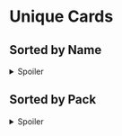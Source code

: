 # Unique Cards
## Sorted by Name
<details>
<summary>Spoiler</summary>

- [Across the Spider-Verse](https://marvelcdb.com/card/27018) x1 (Sinister Motives)
- [Adam Warlock](https://marvelcdb.com/card/17011) x1 (Star-Lord)
- [Adrenaline Rush](https://marvelcdb.com/card/14022) x3 (Quicksilver)
- [Advanced Suit](https://marvelcdb.com/card/45014) x3 (Age of Apocalypse)
- [Aerial Intervention](https://marvelcdb.com/card/42014) x3 (Angel)
- [Agents of S.H.I.E.L.D.](https://marvelcdb.com/card/50015) x3 (Agents of S.H.I.E.L.D.)
- [Agile Flight](https://marvelcdb.com/card/17029) x3 (Star-Lord)
- [Air Supremacy](https://marvelcdb.com/card/17014) x3 (Star-Lord)
- [All for One](https://marvelcdb.com/card/13032) x3 (Wasp)
- [Ambush](https://marvelcdb.com/card/44051) x3 (Deadpool)
- [Angel](https://marvelcdb.com/card/33019) x1 (Cyclops)
- [Angel's Aerie](https://marvelcdb.com/card/42018) x1 (Angel)
- [Anole](https://marvelcdb.com/card/49034) x1 (Magneto)
- [Ant-Man](https://marvelcdb.com/card/12011) x1 (Ant-Man)
- [Anticipated Attack](https://marvelcdb.com/card/43040) x3 (X-23)
- [Anticipation](https://marvelcdb.com/card/25035) x3 (Valkyrie)
- [Armor](https://marvelcdb.com/card/38012) x1 (Rogue)
- [As One!](https://marvelcdb.com/card/23032) x3 (War Machine)
- [Assault Training](https://marvelcdb.com/card/26033) x2 (Vision)
- [Assess the Situation](https://marvelcdb.com/card/12033) x3 (Ant-Man)
- [Astonishing X-Men](https://marvelcdb.com/card/48020) x1 (Nightcrawler)
- [Atlas Bear](https://marvelcdb.com/card/40056) x1 (NeXt Evolution)
- [Attack Training](https://marvelcdb.com/card/32043) x3 (Mutant Genesis)
- [Avengers Assemble!](https://marvelcdb.com/card/03015) x3 (Captain America)
- [Band Together](https://marvelcdb.com/card/21018) x3 (The Mad Titan's Shadow)
- [Banshee](https://marvelcdb.com/card/34014) x1 (Phoenix)
- [Barely a Scratch](https://marvelcdb.com/card/44017) x3 (Deadpool)
- [Basic Spell](https://marvelcdb.com/card/45051) x3 (Age of Apocalypse)
- [Bazooka](https://marvelcdb.com/card/44052) x2 (Deadpool)
- [Beak](https://marvelcdb.com/card/46020) x1 (Iceman)
- [Beast](https://marvelcdb.com/card/33011) x1 (Cyclops)
- [Beat 'Em Up](https://marvelcdb.com/card/14032) x3 (Quicksilver)
- [Beat Cop](https://marvelcdb.com/card/10029) x3 (Hulk)
- [Befuddle](https://marvelcdb.com/card/33033) x3 (Cyclops)
- [Beta Ray Bill](https://marvelcdb.com/card/17012) x1 (Star-Lord)
- [Bishop](https://marvelcdb.com/card/37011) x1 (Gambit)
- [Black Knight](https://marvelcdb.com/card/04012) x1 (The Rise of Red Skull)
- [Black Panther](https://marvelcdb.com/card/23012) x1 (War Machine)
- [Black Widow](https://marvelcdb.com/card/01075) x1 (Core Set)
- [Blackout](https://marvelcdb.com/card/44053) x1 (Deadpool)
- [Blade](https://marvelcdb.com/card/21019) x1 (The Mad Titan's Shadow)
- [Blaze of Glory](https://marvelcdb.com/card/17015) x3 (Star-Lord)
- [Blindfold](https://marvelcdb.com/card/33014) x1 (Cyclops)
- [Bling!](https://marvelcdb.com/card/49035) x1 (Magneto)
- [Blood Rage](https://marvelcdb.com/card/45043) x3 (Age of Apocalypse)
- [Bloodgem](https://marvelcdb.com/card/45050) x1 (Age of Apocalypse)
- [Bob, Agent of Hydra](https://marvelcdb.com/card/44043) x1 (Deadpool)
- [Bombs Away](https://marvelcdb.com/card/42029) x3 (Angel)
- [Bombshell](https://marvelcdb.com/card/29033) x1 (Ironheart)
- [Boom Boom](https://marvelcdb.com/card/43013) x1 (X-23)
- [Booster Boots](https://marvelcdb.com/card/16052) x3 (Galaxy's Most Wanted)
- [Boot Camp](https://marvelcdb.com/card/13016) x3 (Wasp)
- [Brains Over Brawn](https://marvelcdb.com/card/22018) x3 (Nebula)
- [Brawn](https://marvelcdb.com/card/10011) x1 (Hulk)
- [Break Time](https://marvelcdb.com/card/44046) x1 (Deadpool)
- [Breaking and Entering](https://marvelcdb.com/card/37015) x3 (Gambit)
- ["Bring It!"](https://marvelcdb.com/card/19030) x3 (Drax)
- [Brother Voodoo](https://marvelcdb.com/card/09012) x1 (Doctor Strange)
- [Browbeat](https://marvelcdb.com/card/15028) x3 (Scarlet Witch)
- [Brute Force](https://marvelcdb.com/card/14029) x3 (Quicksilver)
- [Bug](https://marvelcdb.com/card/16040) x1 (Galaxy's Most Wanted)
- [Build Support](https://marvelcdb.com/card/40027) x1 (NeXt Evolution)
- [C.I.T.T.](https://marvelcdb.com/card/17021) x1 (Star-Lord)
- [Cable](https://marvelcdb.com/card/45011) x1 (Age of Apocalypse)
- [Caliban](https://marvelcdb.com/card/40014) x1 (NeXt Evolution)
- [Call for Aid](https://marvelcdb.com/card/12015) x3 (Ant-Man)
- [Call for Backup](https://marvelcdb.com/card/40018) x1 (NeXt Evolution)
- [Cannonball](https://marvelcdb.com/card/42020) x1 (Angel)
- [Captain America](https://marvelcdb.com/card/21011) x1 (The Mad Titan's Shadow)
- [Captain Britain](https://marvelcdb.com/card/41012) x1 (Psylocke)
- [Captain Marvel](https://marvelcdb.com/card/23013) x1 (War Machine)
- [Cell Phone](https://marvelcdb.com/card/47019) x3 (Jubilee)
- [Cerebro](https://marvelcdb.com/card/34022) x1 (Phoenix)
- [Chamber](https://marvelcdb.com/card/47011) x1 (Jubilee)
- [Champions Mobile Bunker](https://marvelcdb.com/card/28020) x1 (Nova)
- [Chance Encounter](https://marvelcdb.com/card/26034) x3 (Vision)
- [Change of Fortune](https://marvelcdb.com/card/48014) x3 (Nightcrawler)
- [Charlie-27](https://marvelcdb.com/card/21059) x1 (The Mad Titan's Shadow)
- [Children of the Atom](https://marvelcdb.com/card/49037) x3 (Magneto)
- [Civic Duty](https://marvelcdb.com/card/14023) x3 (Quicksilver)
- [Clarity of Purpose](https://marvelcdb.com/card/31029) x3 (SP//dr)
- [Clea](https://marvelcdb.com/card/09013) x1 (Doctor Strange)
- [Clear the Area](https://marvelcdb.com/card/04049) x3 (The Rise of Red Skull)
- [Cloud 9](https://marvelcdb.com/card/29014) x1 (Ironheart)
- [Combat Specialist](https://marvelcdb.com/card/43034) x1 (X-23)
- [Combine Forces](https://marvelcdb.com/card/48031) x3 (Nightcrawler)
- ["Come Get Me, Bub!"](https://marvelcdb.com/card/48016) x3 (Nightcrawler)
- [Command Center](https://marvelcdb.com/card/35032) x3 (Wolverine)
- [Comms Implant](https://marvelcdb.com/card/18030) x3 (Gamora)
- [Containment Strategy](https://marvelcdb.com/card/42019) x3 (Angel)
- [Contaminant Immunity](https://marvelcdb.com/card/04037) x2 (The Rise of Red Skull)
- [Coordinated Attack](https://marvelcdb.com/card/33016) x3 (Cyclops)
- [Cosmic Alliance](https://marvelcdb.com/card/25036) x3 (Valkyrie)
- [Counterattack](https://marvelcdb.com/card/08030) x3 (Black Widow)
- [Counterintelligence](https://marvelcdb.com/card/08017) x3 (Black Widow)
- [Crew Quarters](https://marvelcdb.com/card/20029) x3 (Venom)
- [Crisis Averted](https://marvelcdb.com/card/15012) x3 (Scarlet Witch)
- [Critical Hit](https://marvelcdb.com/card/43016) x3 (X-23)
- [Cutupper](https://marvelcdb.com/card/44018) x1 (Deadpool)
- [Cyclops](https://marvelcdb.com/card/49015) x1 (Magneto)
- [Cypher](https://marvelcdb.com/card/41013) x1 (Psylocke)
- [Da Bomb](https://marvelcdb.com/card/44019) x1 (Deadpool)
- [Danger Room](https://marvelcdb.com/card/33021) x1 (Cyclops)
- [Danger Room Training](https://marvelcdb.com/card/33015) x3 (Cyclops)
- [Daredevil](https://marvelcdb.com/card/01058) x1 (Core Set)
- [Daredevil](https://marvelcdb.com/card/31014) x1 (SP//dr)
- [Daughters of Thanos](https://marvelcdb.com/card/22022) x2 (Nebula)
- [Dauntless](https://marvelcdb.com/card/16016) x3 (Galaxy's Most Wanted)
- [Dazzler](https://marvelcdb.com/card/37012) x1 (Gambit)
- [Deadpool](https://marvelcdb.com/card/40024) x1 (NeXt Evolution)
- [Deadpool Corps Ship](https://marvelcdb.com/card/44049) x1 (Deadpool)
- [Deathlok](https://marvelcdb.com/card/40025) x1 (NeXt Evolution)
- [Defense Specialist](https://marvelcdb.com/card/43035) x1 (X-23)
- [Defensive Stance](https://marvelcdb.com/card/08032) x3 (Black Widow)
- [Defensive Training](https://marvelcdb.com/card/22034) x2 (Nebula)
- [Defiance](https://marvelcdb.com/card/26018) x3 (Vision)
- [Deflection](https://marvelcdb.com/card/19015) x3 (Drax)
- [Digging Deep](https://marvelcdb.com/card/40060) x3 (NeXt Evolution)
- [Directed Force](https://marvelcdb.com/card/41019) x3 (Psylocke)
- [Disguise](https://marvelcdb.com/card/47013) x3 (Jubilee)
- [Distraction](https://marvelcdb.com/card/44054) x3 (Deadpool)
- [Dive Bomb](https://marvelcdb.com/card/17028) x3 (Star-Lord)
- [Dogpool](https://marvelcdb.com/card/44013) x1 (Deadpool)
- [Domino](https://marvelcdb.com/card/41031) x1 (Psylocke)
- [Drax](https://marvelcdb.com/card/18019) x1 (Gamora)
- [Drop Kick](https://marvelcdb.com/card/10014) x3 (Hulk)
- [Dust](https://marvelcdb.com/card/33012) x1 (Cyclops)
- [E.V.A.](https://marvelcdb.com/card/40021) x1 (NeXt Evolution)
- [Earth's Mightiest Heroes](https://marvelcdb.com/card/04022) x3 (The Rise of Red Skull)
- [Electrostatic Armor](https://marvelcdb.com/card/10031) x3 (Hulk)
- [Elixir](https://marvelcdb.com/card/42011) x1 (Angel)
- [Emergency](https://marvelcdb.com/card/01085) x3 (Core Set)
- [Energy Spear](https://marvelcdb.com/card/22032) x3 (Nebula)
- [Enraged](https://marvelcdb.com/card/03031) x3 (Captain America)
- [Eros](https://marvelcdb.com/card/22011) x1 (Nebula)
- [Espionage](https://marvelcdb.com/card/08033) x3 (Black Widow)
- [Establish Perimeter](https://marvelcdb.com/card/40020) x1 (NeXt Evolution)
- [Eternity](https://marvelcdb.com/card/21054) x1 (The Mad Titan's Shadow)
- [Everyday Hero](https://marvelcdb.com/card/28019) x3 (Nova)
- [Expert Defense](https://marvelcdb.com/card/03033) x3 (Captain America)
- [Eyes in the Sky](https://marvelcdb.com/card/42030) x3 (Angel)
- [Face the Past](https://marvelcdb.com/card/49022) x1 (Magneto)
- [Falcon](https://marvelcdb.com/card/29015) x1 (Ironheart)
- [Fantomex](https://marvelcdb.com/card/40015) x1 (NeXt Evolution)
- [Fastball Special](https://marvelcdb.com/card/35023) x1 (Wolverine)
- [Feral](https://marvelcdb.com/card/40050) x1 (NeXt Evolution)
- [Field Agent](https://marvelcdb.com/card/27044) x3 (Sinister Motives)
- [Fighting Fit](https://marvelcdb.com/card/16014) x3 (Galaxy's Most Wanted)
- [First Hit](https://marvelcdb.com/card/18015) x3 (Gamora)
- [Float Like a Butterfly](https://marvelcdb.com/card/41017) x3 (Psylocke)
- [Flow Like Water](https://marvelcdb.com/card/26016) x3 (Vision)
- [Fluid Motion](https://marvelcdb.com/card/28016) x3 (Nova)
- [Flying Formation](https://marvelcdb.com/card/42031) x3 (Angel)
- [Foiled!](https://marvelcdb.com/card/09038) x3 (Doctor Strange)
- [Follow Through](https://marvelcdb.com/card/16045) x3 (Galaxy's Most Wanted)
- [Forcefield Generator](https://marvelcdb.com/card/31019) x3 (SP//dr)
- [Forge](https://marvelcdb.com/card/36022) x1 (Storm)
- [Front Line Specialist](https://marvelcdb.com/card/43036) x1 (X-23)
- [Front Organization](https://marvelcdb.com/card/50028) x3 (Agents of S.H.I.E.L.D.)
- [Full-Body Charge](https://marvelcdb.com/card/45045) x3 (Age of Apocalypse)
- [Fusillade](https://marvelcdb.com/card/20026) x3 (Venom)
- [Gambit](https://marvelcdb.com/card/48021) x1 (Nightcrawler)
- [Game Time](https://marvelcdb.com/card/33022) x3 (Cyclops)
- [Gamora](https://marvelcdb.com/card/19020) x1 (Drax)
- [Gatekeeper](https://marvelcdb.com/card/32044) x3 (Mutant Genesis)
- [Generation X](https://marvelcdb.com/card/47016) x1 (Jubilee)
- [Gentle](https://marvelcdb.com/card/36016) x1 (Storm)
- [Get Over Here!](https://marvelcdb.com/card/06014) x3 (Thor)
- [Get Rage-y](https://marvelcdb.com/card/44020) x1 (Deadpool)
- [Get in Front of Me!](https://marvelcdb.com/card/44047) x1 (Deadpool)
- [Ghost-Spider](https://marvelcdb.com/card/27048) x1 (Sinister Motives)
- [Giant-Man](https://marvelcdb.com/card/12012) x1 (Ant-Man)
- [Git Gud](https://marvelcdb.com/card/44028) x1 (Deadpool)
- [Glob](https://marvelcdb.com/card/46013) x1 (Iceman)
- [Go All Out](https://marvelcdb.com/card/29017) x3 (Ironheart)
- [Go Down Swinging](https://marvelcdb.com/card/23019) x3 (War Machine)
- ["Go for Champions!"](https://marvelcdb.com/card/29025) x1 (Ironheart)
- [Godlike Stamina](https://marvelcdb.com/card/25024) x3 (Valkyrie)
- [Godslayer](https://marvelcdb.com/card/18018) x1 (Gamora)
- [Goldballs](https://marvelcdb.com/card/45041) x1 (Age of Apocalypse)
- [Government Liaison](https://marvelcdb.com/card/27054) x3 (Sinister Motives)
- [Grant Ward](https://marvelcdb.com/card/50022) x1 (Agents of S.H.I.E.L.D.)
- [Groot](https://marvelcdb.com/card/16047) x1 (Galaxy's Most Wanted)
- [Guardians of the Galaxy](https://marvelcdb.com/card/22033) x3 (Nebula)
- [Gunboat Diplomacy](https://marvelcdb.com/card/48032) x3 (Nightcrawler)
- [Hand Cannon](https://marvelcdb.com/card/16046) x3 (Galaxy's Most Wanted)
- [Hangar Bay](https://marvelcdb.com/card/36035) x3 (Storm)
- [Hard Knocks](https://marvelcdb.com/card/19016) x3 (Drax)
- [Hard to Ignore](https://marvelcdb.com/card/16017) x3 (Galaxy's Most Wanted)
- [Havok](https://marvelcdb.com/card/36014) x1 (Storm)
- [Hawkeye](https://marvelcdb.com/card/04011) x1 (The Rise of Red Skull)
- [Haymaker](https://marvelcdb.com/card/01087) x3 (Core Set)
- [Headpool](https://marvelcdb.com/card/44014) x1 (Deadpool)
- [Healing Factor](https://marvelcdb.com/card/44029) x3 (Deadpool)
- [Height Advantage](https://marvelcdb.com/card/28027) x3 (Nova)
- [Heimdall](https://marvelcdb.com/card/06020) x1 (Thor)
- [Hercules](https://marvelcdb.com/card/06011) x1 (Thor)
- [Homeland Intervention](https://marvelcdb.com/card/27042) x3 (Sinister Motives)
- [Honed Technique](https://marvelcdb.com/card/28017) x3 (Nova)
- [Honorary Avenger](https://marvelcdb.com/card/03025) x3 (Captain America)
- [Honorary Guardian](https://marvelcdb.com/card/22035) x3 (Nebula)
- [Honorary X-Men](https://marvelcdb.com/card/33035) x3 (Cyclops)
- [Hope Summers](https://marvelcdb.com/card/40204) x1 (NeXt Evolution)
- [Hulk](https://marvelcdb.com/card/01050) x1 (Core Set)
- [Husk](https://marvelcdb.com/card/47012) x1 (Jubilee)
- ["I Got This"](https://marvelcdb.com/card/44021) x3 (Deadpool)
- [Iceman](https://marvelcdb.com/card/38010) x1 (Rogue)
- [Impede](https://marvelcdb.com/card/18016) x3 (Gamora)
- [In-Betweener](https://marvelcdb.com/card/21042) x1 (The Mad Titan's Shadow)
- [Inconspicuous](https://marvelcdb.com/card/04038) x2 (The Rise of Red Skull)
- [Indra](https://marvelcdb.com/card/49036) x1 (Magneto)
- [Informant](https://marvelcdb.com/card/50050) x3 (Agents of S.H.I.E.L.D.)
- [Ingenuity](https://marvelcdb.com/card/29027) x3 (Ironheart)
- [Inspiring Presence](https://marvelcdb.com/card/10030) x3 (Hulk)
- [Intelligence](https://marvelcdb.com/card/50051) x3 (Agents of S.H.I.E.L.D.)
- [Invulnerability](https://marvelcdb.com/card/06021) x3 (Thor)
- [Iron Fist](https://marvelcdb.com/card/09014) x1 (Doctor Strange)
- [Iron Man](https://marvelcdb.com/card/09039) x1 (Doctor Strange)
- [Ironheart](https://marvelcdb.com/card/13018) x1 (Wasp)
- [Jack Flag](https://marvelcdb.com/card/20011) x1 (Venom)
- [Jarnbjorn](https://marvelcdb.com/card/06019) x1 (Thor)
- [Jemma Simmons](https://marvelcdb.com/card/50055) x1 (Agents of S.H.I.E.L.D.)
- [Jessica Jones](https://marvelcdb.com/card/01059) x1 (Core Set)
- [Jocasta](https://marvelcdb.com/card/26013) x1 (Vision)
- [Joining Forces](https://marvelcdb.com/card/26035) x3 (Vision)
- [Judoka Skill](https://marvelcdb.com/card/38014) x3 (Rogue)
- [Jump Flip](https://marvelcdb.com/card/27014) x3 (Sinister Motives)
- [Justice Served](https://marvelcdb.com/card/22014) x3 (Nebula)
- [Kaluu](https://marvelcdb.com/card/21014) x1 (The Mad Titan's Shadow)
- [Karma](https://marvelcdb.com/card/38011) x1 (Rogue)
- [Keep Them Busy](https://marvelcdb.com/card/43018) x1 (X-23)
- [Keep Up the Pressure](https://marvelcdb.com/card/46018) x1 (Iceman)
- [Kid Omega](https://marvelcdb.com/card/49013) x1 (Magneto)
- [Kidpool](https://marvelcdb.com/card/44015) x1 (Deadpool)
- [Lady Deadpool](https://marvelcdb.com/card/44016) x1 (Deadpool)
- [Lady Spider](https://marvelcdb.com/card/30012) x1 (Spider-Ham)
- [Laser Blaster](https://marvelcdb.com/card/17019) x3 (Star-Lord)
- [Laser Swords](https://marvelcdb.com/card/44055) x1 (Deadpool)
- [Last Stand](https://marvelcdb.com/card/15029) x3 (Scarlet Witch)
- [Lay Down the Law](https://marvelcdb.com/card/12031) x3 (Ant-Man)
- [Lay the Trap](https://marvelcdb.com/card/41016) x1 (Psylocke)
- [Leadership Skill](https://marvelcdb.com/card/36019) x3 (Storm)
- [Leadership Training](https://marvelcdb.com/card/25034) x2 (Valkyrie)
- [Leading Blow](https://marvelcdb.com/card/19017) x3 (Drax)
- [Legion](https://marvelcdb.com/card/45020) x1 (Age of Apocalypse)
- [Leo Fitz](https://marvelcdb.com/card/50056) x1 (Agents of S.H.I.E.L.D.)
- [Lie in Wait](https://marvelcdb.com/card/13017) x3 (Wasp)
- [Limitless Stamina](https://marvelcdb.com/card/31023) x3 (SP//dr)
- [Live Dangerously](https://marvelcdb.com/card/44024) x1 (Deadpool)
- [Living Tribunal](https://marvelcdb.com/card/21048) x1 (The Mad Titan's Shadow)
- [Lock and Load](https://marvelcdb.com/card/40019) x1 (NeXt Evolution)
- [Lockjaw](https://marvelcdb.com/card/05018) x1 (Ms. Marvel)
- [Longshot](https://marvelcdb.com/card/35033) x1 (Wolverine)
- [Luke Cage](https://marvelcdb.com/card/01076) x1 (Core Set)
- [M](https://marvelcdb.com/card/49012) x1 (Magneto)
- [Machine Man](https://marvelcdb.com/card/26022) x1 (Vision)
- [Magic Attack](https://marvelcdb.com/card/21043) x1 (The Mad Titan's Shadow)
- [Magik](https://marvelcdb.com/card/32042) x1 (Mutant Genesis)
- [Major Victory](https://marvelcdb.com/card/21053) x1 (The Mad Titan's Shadow)
- [Maria Hill](https://marvelcdb.com/card/01067) x1 (Core Set)
- [Marked](https://marvelcdb.com/card/33032) x3 (Cyclops)
- [Marrow](https://marvelcdb.com/card/45021) x1 (Age of Apocalypse)
- [Martial Prowess](https://marvelcdb.com/card/10018) x3 (Hulk)
- [Martinex](https://marvelcdb.com/card/21065) x1 (The Mad Titan's Shadow)
- [Martyr](https://marvelcdb.com/card/19012) x1 (Drax)
- [Marvel Boy](https://marvelcdb.com/card/21041) x1 (The Mad Titan's Shadow)
- [Marvel Girl](https://marvelcdb.com/card/34015) x1 (Phoenix)
- [Mass Attack](https://marvelcdb.com/card/21016) x3 (The Mad Titan's Shadow)
- [Med Lab](https://marvelcdb.com/card/38028) x3 (Rogue)
- [Meditation](https://marvelcdb.com/card/26036) x3 (Vision)
- [Melee](https://marvelcdb.com/card/05030) x3 (Ms. Marvel)
- [Melinda May](https://marvelcdb.com/card/50023) x1 (Agents of S.H.I.E.L.D.)
- [Mighty Avengers](https://marvelcdb.com/card/21015) x3 (The Mad Titan's Shadow)
- [Mirage](https://marvelcdb.com/card/36015) x1 (Storm)
- [Mission Leader](https://marvelcdb.com/card/40023) x1 (NeXt Evolution)
- [Mission Planning](https://marvelcdb.com/card/40017) x3 (NeXt Evolution)
- [Mission Training](https://marvelcdb.com/card/34016) x3 (Phoenix)
- [Momentum Shift](https://marvelcdb.com/card/09016) x3 (Doctor Strange)
- [Monica Chang](https://marvelcdb.com/card/27040) x1 (Sinister Motives)
- [Moon Girl](https://marvelcdb.com/card/28018) x1 (Nova)
- [Moondragon](https://marvelcdb.com/card/19013) x1 (Drax)
- [Mulligan](https://marvelcdb.com/card/44048) x3 (Deadpool)
- [Multiple Man](https://marvelcdb.com/card/14012) x3 (Quicksilver)
- [Multitalented](https://marvelcdb.com/card/47021) x3 (Jubilee)
- [Multitasking](https://marvelcdb.com/card/15013) x3 (Scarlet Witch)
- [Muster Courage](https://marvelcdb.com/card/12032) x3 (Ant-Man)
- [Mutant Education](https://marvelcdb.com/card/37021) x3 (Gambit)
- [Mutant Mayhem](https://marvelcdb.com/card/47028) x3 (Jubilee)
- [Mutant Peacekeepers](https://marvelcdb.com/card/34018) x3 (Phoenix)
- [Mutant Protectors](https://marvelcdb.com/card/32017) x3 (Mutant Genesis)
- [Negasonic Teenage Warhead](https://marvelcdb.com/card/44044) x1 (Deadpool)
- [Nerves of Steel](https://marvelcdb.com/card/14017) x3 (Quicksilver)
- [Never Back Down](https://marvelcdb.com/card/14014) x3 (Quicksilver)
- [New Recruits](https://marvelcdb.com/card/49020) x1 (Magneto)
- [Nick Fury, Sr.](https://marvelcdb.com/card/50054) x1 (Agents of S.H.I.E.L.D.)
- [Nightcrawler](https://marvelcdb.com/card/32011) x1 (Mutant Genesis)
- [No Quarter](https://marvelcdb.com/card/28013) x3 (Nova)
- [Noble Sacrifice](https://marvelcdb.com/card/49018) x3 (Magneto)
- [Northstar](https://marvelcdb.com/card/48013) x1 (Nightcrawler)
- [Not Today!](https://marvelcdb.com/card/38016) x3 (Rogue)
- [Not my Responsibility](https://marvelcdb.com/card/44022) x1 (Deadpool)
- [Nova](https://marvelcdb.com/card/05012) x1 (Ms. Marvel)
- ["Now I'm Mad"](https://marvelcdb.com/card/43019) x3 (X-23)
- [One by One](https://marvelcdb.com/card/28014) x3 (Nova)
- [Operative Skill](https://marvelcdb.com/card/37013) x3 (Gambit)
- [Organizational Support](https://marvelcdb.com/card/50014) x3 (Agents of S.H.I.E.L.D.)
- [Outta My Way!](https://marvelcdb.com/card/35017) x3 (Wolverine)
- [Pandapool](https://marvelcdb.com/card/44045) x1 (Deadpool)
- [Patriot](https://marvelcdb.com/card/29016) x1 (Ironheart)
- [Pete Wisdom](https://marvelcdb.com/card/41018) x1 (Psylocke)
- [Pheromones](https://marvelcdb.com/card/04036) x2 (The Rise of Red Skull)
- [Phoenix](https://marvelcdb.com/card/49014) x1 (Magneto)
- [Piercing Strike](https://marvelcdb.com/card/04044) x3 (The Rise of Red Skull)
- [Pinned Down](https://marvelcdb.com/card/33034) x3 (Cyclops)
- [Pinpoint](https://marvelcdb.com/card/29035) x1 (Ironheart)
- [Pitchback](https://marvelcdb.com/card/28012) x3 (Nova)
- [Pivotal Moment](https://marvelcdb.com/card/18029) x3 (Gamora)
- [Pixie](https://marvelcdb.com/card/36017) x1 (Storm)
- [Plan B](https://marvelcdb.com/card/27024) x3 (Sinister Motives)
- [Plan of Attack](https://marvelcdb.com/card/18013) x3 (Gamora)
- [Plasma Pistol](https://marvelcdb.com/card/20022) x3 (Venom)
- [Plot Convenience](https://marvelcdb.com/card/44050) x1 (Deadpool)
- [Polaris](https://marvelcdb.com/card/32012) x1 (Mutant Genesis)
- ['Pool Inspection](https://marvelcdb.com/card/44023) x1 (Deadpool)
- [Power Gloves](https://marvelcdb.com/card/12017) x3 (Ant-Man)
- [Power Man](https://marvelcdb.com/card/21012) x1 (The Mad Titan's Shadow)
- [Practiced Plan](https://marvelcdb.com/card/50058) x3 (Agents of S.H.I.E.L.D.)
- [Precision Strike](https://marvelcdb.com/card/35018) x3 (Wolverine)
- [Predictable Ploy](https://marvelcdb.com/card/43038) x3 (X-23)
- [Press the Advantage](https://marvelcdb.com/card/04043) x3 (The Rise of Red Skull)
- [Prism Dust](https://marvelcdb.com/card/50052) x3 (Agents of S.H.I.E.L.D.)
- [Problem Solvers](https://marvelcdb.com/card/25033) x3 (Valkyrie)
- [Protective Training](https://marvelcdb.com/card/32013) x3 (Mutant Genesis)
- [Protector](https://marvelcdb.com/card/26014) x1 (Vision)
- [Psi-Bow Attack](https://marvelcdb.com/card/41030) x3 (Psylocke)
- [Psi-Flail Strike](https://marvelcdb.com/card/41032) x3 (Psylocke)
- [Psimitar](https://marvelcdb.com/card/40029) x1 (NeXt Evolution)
- [Psychic Assault](https://marvelcdb.com/card/34032) x3 (Phoenix)
- [Psychic Kicker](https://marvelcdb.com/card/34034) x3 (Phoenix)
- [Psychic Manipulation](https://marvelcdb.com/card/34017) x3 (Phoenix)
- [Psychic Misdirection](https://marvelcdb.com/card/34033) x3 (Phoenix)
- [Psylocke](https://marvelcdb.com/card/35013) x1 (Wolverine)
- [Pulse Grenade](https://marvelcdb.com/card/17023) x3 (Star-Lord)
- [Push Ahead](https://marvelcdb.com/card/29018) x3 (Ironheart)
- [Quasar](https://marvelcdb.com/card/21047) x1 (The Mad Titan's Shadow)
- [Quick Strike](https://marvelcdb.com/card/25018) x3 (Valkyrie)
- [Quinjet](https://marvelcdb.com/card/03019) x3 (Captain America)
- [R&D Facility](https://marvelcdb.com/card/29020) x3 (Ironheart)
- [Rally the Troops](https://marvelcdb.com/card/43039) x1 (X-23)
- [Rapid Response](https://marvelcdb.com/card/08031) x3 (Black Widow)
- [Ready for Action](https://marvelcdb.com/card/04017) x3 (The Rise of Red Skull)
- [Reboot](https://marvelcdb.com/card/26024) x3 (Vision)
- [Regroup](https://marvelcdb.com/card/19032) x3 (Drax)
- [Reinforced Suit](https://marvelcdb.com/card/12018) x3 (Ant-Man)
- [Render Medical Aid](https://marvelcdb.com/card/42017) x1 (Angel)
- [Repurpose](https://marvelcdb.com/card/31016) x3 (SP//dr)
- [Return the Favor](https://marvelcdb.com/card/27015) x3 (Sinister Motives)
- [Rictor](https://marvelcdb.com/card/43014) x1 (X-23)
- [Riposte](https://marvelcdb.com/card/48018) x3 (Nightcrawler)
- [Rock, Paper, Scissors](https://marvelcdb.com/card/44056) x1 (Deadpool)
- [Rocket Raccoon](https://marvelcdb.com/card/16019) x1 (Galaxy's Most Wanted)
- [Rockslide](https://marvelcdb.com/card/33013) x1 (Cyclops)
- [Rogue](https://marvelcdb.com/card/48012) x1 (Nightcrawler)
- [Ronin](https://marvelcdb.com/card/12013) x1 (Ant-Man)
- [Running Interference](https://marvelcdb.com/card/13031) x3 (Wasp)
- [SP//dr](https://marvelcdb.com/card/30021) x1 (Spider-Ham)
- [Save the Day](https://marvelcdb.com/card/23018) x3 (War Machine)
- [Scare Tactic](https://marvelcdb.com/card/20012) x3 (Venom)
- [Scarlet Spider](https://marvelcdb.com/card/30020) x1 (Spider-Ham)
- [Second Wind](https://marvelcdb.com/card/06033) x3 (Thor)
- [Self Confidence](https://marvelcdb.com/card/44025) x1 (Deadpool)
- [Self Control](https://marvelcdb.com/card/44026) x1 (Deadpool)
- [Self Preservation](https://marvelcdb.com/card/44027) x1 (Deadpool)
- [Sense of Justice](https://marvelcdb.com/card/14030) x3 (Quicksilver)
- [Sentry](https://marvelcdb.com/card/10012) x1 (Hulk)
- [Serve and Protect](https://marvelcdb.com/card/47029) x3 (Jubilee)
- [Shadowcat](https://marvelcdb.com/card/46019) x1 (Iceman)
- [Shake it Off](https://marvelcdb.com/card/20028) x3 (Venom)
- [Shark-Girl](https://marvelcdb.com/card/46012) x1 (Iceman)
- [Sharpshooter](https://marvelcdb.com/card/40064) x3 (NeXt Evolution)
- [Shatterstar](https://marvelcdb.com/card/43015) x1 (X-23)
- [She-Hulk](https://marvelcdb.com/card/10013) x1 (Hulk)
- [Shield Spell](https://marvelcdb.com/card/21061) x1 (The Mad Titan's Shadow)
- [Side Holster](https://marvelcdb.com/card/20021) x3 (Venom)
- [Side-by-Side](https://marvelcdb.com/card/45016) x3 (Age of Apocalypse)
- [Sidekick](https://marvelcdb.com/card/45015) x3 (Age of Apocalypse)
- [Silk](https://marvelcdb.com/card/27010) x1 (Sinister Motives)
- [Siryn](https://marvelcdb.com/card/42012) x1 (Angel)
- [Skilled Investigator](https://marvelcdb.com/card/04047) x3 (The Rise of Red Skull)
- [Skilled Strike](https://marvelcdb.com/card/09037) x3 (Doctor Strange)
- [Sky Cycle](https://marvelcdb.com/card/04015) x3 (The Rise of Red Skull)
- [Slingshot](https://marvelcdb.com/card/50013) x1 (Agents of S.H.I.E.L.D.)
- [Smash the Problem](https://marvelcdb.com/card/25019) x3 (Valkyrie)
- [Sneak Attack](https://marvelcdb.com/card/23017) x3 (War Machine)
- [Snowguard](https://marvelcdb.com/card/29023) x1 (Ironheart)
- [Soaring Acrobatics](https://marvelcdb.com/card/42023) x3 (Angel)
- [Sonic Rifle](https://marvelcdb.com/card/20015) x3 (Venom)
- [Soul Sisters](https://marvelcdb.com/card/34035) x1 (Phoenix)
- [Specialized Training](https://marvelcdb.com/card/43021) x1 (X-23)
- [Speed](https://marvelcdb.com/card/15010) x1 (Scarlet Witch)
- [Spider-Girl](https://marvelcdb.com/card/04040) x1 (The Rise of Red Skull)
- [Spider-Ham](https://marvelcdb.com/card/31021) x1 (SP//dr)
- [Spider-Man](https://marvelcdb.com/card/27011) x1 (Sinister Motives)
- [Spider-Man](https://marvelcdb.com/card/27017) x1 (Sinister Motives)
- [Spider-Man](https://marvelcdb.com/card/27049) x1 (Sinister Motives)
- [Spider-Man](https://marvelcdb.com/card/31022) x1 (SP//dr)
- [Spider-Man](https://marvelcdb.com/card/30013) x1 (Spider-Ham)
- [Spider-Man](https://marvelcdb.com/card/04045) x1 (The Rise of Red Skull)
- [Spider-Man](https://marvelcdb.com/card/13019) x1 (Wasp)
- [Spider-Man Noir](https://marvelcdb.com/card/31015) x1 (SP//dr)
- [Spider-Tingle](https://marvelcdb.com/card/31020) x3 (SP//dr)
- [Spider-UK](https://marvelcdb.com/card/27012) x1 (Sinister Motives)
- [Spider-Woman](https://marvelcdb.com/card/27041) x1 (Sinister Motives)
- [Spycraft](https://marvelcdb.com/card/08018) x3 (Black Widow)
- [Squared Off](https://marvelcdb.com/card/49017) x3 (Magneto)
- [Squirrel Girl](https://marvelcdb.com/card/03013) x1 (Captain America)
- [Stand Together](https://marvelcdb.com/card/23034) x3 (War Machine)
- [Star-Lord](https://marvelcdb.com/card/20016) x1 (Venom)
- [Starhawk](https://marvelcdb.com/card/16012) x1 (Galaxy's Most Wanted)
- [Stepford Cuckoos](https://marvelcdb.com/card/45049) x1 (Age of Apocalypse)
- [Stick-To-Itiveness](https://marvelcdb.com/card/44030) x1 (Deadpool)
- [Stinger](https://marvelcdb.com/card/12014) x1 (Ant-Man)
- [Storm](https://marvelcdb.com/card/34021) x1 (Phoenix)
- [Strength In Numbers](https://marvelcdb.com/card/03017) x3 (Captain America)
- [Subdue](https://marvelcdb.com/card/19018) x3 (Drax)
- [Suit Up](https://marvelcdb.com/card/45017) x3 (Age of Apocalypse)
- [Summoning Spell](https://marvelcdb.com/card/21055) x1 (The Mad Titan's Shadow)
- [Sunfire](https://marvelcdb.com/card/35014) x1 (Wolverine)
- [Sunspot](https://marvelcdb.com/card/40016) x1 (NeXt Evolution)
- [Super Spies](https://marvelcdb.com/card/50024) x2 (Agents of S.H.I.E.L.D.)
- [Superpower Training](https://marvelcdb.com/card/40059) x1 (NeXt Evolution)
- [Suppressing Fire](https://marvelcdb.com/card/46014) x3 (Iceman)
- [Surge](https://marvelcdb.com/card/49033) x1 (Magneto)
- [Surprise Attack](https://marvelcdb.com/card/13014) x3 (Wasp)
- [Surprise Move](https://marvelcdb.com/card/46015) x3 (Iceman)
- [Surveillance Specialist](https://marvelcdb.com/card/43037) x1 (X-23)
- [Symbiote Suit](https://marvelcdb.com/card/27191) x4 (Sinister Motives)
- [Synch](https://marvelcdb.com/card/47018) x1 (Jubilee)
- [Tackle](https://marvelcdb.com/card/05015) x3 (Ms. Marvel)
- [Take Out the Guards](https://marvelcdb.com/card/40054) x1 (NeXt Evolution)
- [Take That!](https://marvelcdb.com/card/46016) x3 (Iceman)
- [Target Acquired](https://marvelcdb.com/card/08024) x3 (Black Widow)
- [Target Practice](https://marvelcdb.com/card/17017) x3 (Star-Lord)
- [Taunt](https://marvelcdb.com/card/42016) x3 (Angel)
- [Team Investigation](https://marvelcdb.com/card/40053) x3 (NeXt Evolution)
- [Team Strike](https://marvelcdb.com/card/32045) x3 (Mutant Genesis)
- [Telekinesis](https://marvelcdb.com/card/41033) x3 (Psylocke)
- [Telepathy](https://marvelcdb.com/card/41024) x3 (Psylocke)
- [Tempus](https://marvelcdb.com/card/45042) x1 (Age of Apocalypse)
- [Tenacity](https://marvelcdb.com/card/01093) x3 (Core Set)
- [Test the Defense](https://marvelcdb.com/card/45044) x3 (Age of Apocalypse)
- [The Bellerophon](https://marvelcdb.com/card/50018) x1 (Agents of S.H.I.E.L.D.)
- [The Best Defense…](https://marvelcdb.com/card/25020) x3 (Valkyrie)
- [The Bifrost](https://marvelcdb.com/card/25023) x1 (Valkyrie)
- [The Circe](https://marvelcdb.com/card/50017) x1 (Agents of S.H.I.E.L.D.)
- [The Direct Approach](https://marvelcdb.com/card/43020) x3 (X-23)
- [The Douglass](https://marvelcdb.com/card/50019) x1 (Agents of S.H.I.E.L.D.)
- [The Gardener](https://marvelcdb.com/card/21060) x1 (The Mad Titan's Shadow)
- [The Locust](https://marvelcdb.com/card/28010) x1 (Nova)
- [The Night Nurse](https://marvelcdb.com/card/09019) x1 (Doctor Strange)
- [The Pericles](https://marvelcdb.com/card/50020) x1 (Agents of S.H.I.E.L.D.)
- [The Posse](https://marvelcdb.com/card/40058) x1 (NeXt Evolution)
- [The Power of Flight](https://marvelcdb.com/card/42022) x3 (Angel)
- [The Sorcerer Supreme](https://marvelcdb.com/card/09026) x1 (Doctor Strange)
- [The Triskelion](https://marvelcdb.com/card/01073) x1 (Core Set)
- ["Think Fast!"](https://marvelcdb.com/card/19031) x3 (Drax)
- [Thor](https://marvelcdb.com/card/25013) x1 (Valkyrie)
- [Thor](https://marvelcdb.com/card/13011) x1 (Wasp)
- [Three Steps Ahead](https://marvelcdb.com/card/47015) x3 (Jubilee)
- [Throg](https://marvelcdb.com/card/25014) x1 (Valkyrie)
- [Thwip Thwip!](https://marvelcdb.com/card/31017) x3 (SP//dr)
- [Tic-Tac-Toe](https://marvelcdb.com/card/44057) x1 (Deadpool)
- [Tigra](https://marvelcdb.com/card/01051) x1 (Core Set)
- ["To Me, My X-Men!"](https://marvelcdb.com/card/36020) x3 (Storm)
- [To the Rescue!](https://marvelcdb.com/card/10019) x3 (Hulk)
- [Triage](https://marvelcdb.com/card/45048) x1 (Age of Apocalypse)
- [True Grit](https://marvelcdb.com/card/18031) x3 (Gamora)
- [Turn the Tide](https://marvelcdb.com/card/15015) x3 (Scarlet Witch)
- [Two Against the World](https://marvelcdb.com/card/23024) x2 (War Machine)
- [U.S. Agent](https://marvelcdb.com/card/04014) x1 (The Rise of Red Skull)
- [Uncanny X-Force](https://marvelcdb.com/card/40022) x3 (NeXt Evolution)
- [Uncanny X-Men](https://marvelcdb.com/card/36018) x3 (Storm)
- [Under Control](https://marvelcdb.com/card/48015) x3 (Nightcrawler)
- [United We Stand](https://marvelcdb.com/card/14031) x3 (Quicksilver)
- [Unlikely Duo](https://marvelcdb.com/card/47022) x1 (Jubilee)
- [Unshakable](https://marvelcdb.com/card/31024) x3 (SP//dr)
- [Upside the Head](https://marvelcdb.com/card/41015) x3 (Psylocke)
- [Valkyrie](https://marvelcdb.com/card/06012) x1 (Thor)
- [Venom](https://marvelcdb.com/card/22013) x1 (Nebula)
- [Venom](https://marvelcdb.com/card/27190) x1 (Sinister Motives)
- [Venom Blast](https://marvelcdb.com/card/04035) x2 (The Rise of Red Skull)
- [Victor Mancha](https://marvelcdb.com/card/26015) x1 (Vision)
- [Victoria Hand](https://marvelcdb.com/card/50012) x1 (Agents of S.H.I.E.L.D.)
- [Vigilante Training](https://marvelcdb.com/card/23033) x2 (War Machine)
- [Vision](https://marvelcdb.com/card/01068) x1 (Core Set)
- [Vivian](https://marvelcdb.com/card/29024) x1 (Ironheart)
- [War](https://marvelcdb.com/card/44058) x1 (Deadpool)
- [War Machine](https://marvelcdb.com/card/04020) x1 (The Rise of Red Skull)
- [War Room](https://marvelcdb.com/card/37030) x3 (Gambit)
- [Warlock](https://marvelcdb.com/card/14013) x1 (Quicksilver)
- [Warning](https://marvelcdb.com/card/09021) x3 (Doctor Strange)
- [Warpath](https://marvelcdb.com/card/42013) x1 (Angel)
- [Warrior Skill](https://marvelcdb.com/card/35016) x3 (Wolverine)
- [Warrior of the Great Web](https://marvelcdb.com/card/30029) x3 (Spider-Ham)
- [Wasp](https://marvelcdb.com/card/29034) x1 (Ironheart)
- [Wasp](https://marvelcdb.com/card/13012) x1 (Wasp)
- [Waylay](https://marvelcdb.com/card/47014) x3 (Jubilee)
- [Weapon X](https://marvelcdb.com/card/35022) x1 (Wolverine)
- ["Welcome Aboard"](https://marvelcdb.com/card/20027) x3 (Venom)
- [What Doesn't Kill Me](https://marvelcdb.com/card/27016) x3 (Sinister Motives)
- [White Fox](https://marvelcdb.com/card/40057) x1 (NeXt Evolution)
- [White Queen](https://marvelcdb.com/card/49021) x1 (Magneto)
- [White Tiger](https://marvelcdb.com/card/21013) x1 (The Mad Titan's Shadow)
- [Wiccan](https://marvelcdb.com/card/15011) x1 (Scarlet Witch)
- [Wolfsbane](https://marvelcdb.com/card/40051) x1 (NeXt Evolution)
- [Wolverine](https://marvelcdb.com/card/32041) x1 (Mutant Genesis)
- [Won't Stay Down](https://marvelcdb.com/card/49016) x3 (Magneto)
- [Wonder Man](https://marvelcdb.com/card/03014) x1 (Captain America)
- [Wraith](https://marvelcdb.com/card/22012) x1 (Nebula)
- [X-23](https://marvelcdb.com/card/45012) x1 (Age of Apocalypse)
- [X-Force Recruit](https://marvelcdb.com/card/42032) x3 (Angel)
- [X-Men Instruction](https://marvelcdb.com/card/37031) x3 (Gambit)
- [Yaw and Roll](https://marvelcdb.com/card/28026) x3 (Nova)
- [Yondu](https://marvelcdb.com/card/17013) x1 (Star-Lord)
- ["You Got This!"](https://marvelcdb.com/card/49019) x3 (Magneto)
- ["You'll Pay for That!"](https://marvelcdb.com/card/10016) x3 (Hulk)
- [Zone of Silence](https://marvelcdb.com/card/21050) x1 (The Mad Titan's Shadow)
</details>

## Sorted by Pack
<details>
<summary>Spoiler</summary>

### Core Set (12)
- [Hulk](https://marvelcdb.com/card/01050) x1
- [Tigra](https://marvelcdb.com/card/01051) x1
- [Jessica Jones](https://marvelcdb.com/card/01059) x1
- [Daredevil](https://marvelcdb.com/card/01058) x1
- [Maria Hill](https://marvelcdb.com/card/01067) x1
- [Vision](https://marvelcdb.com/card/01068) x1
- [The Triskelion](https://marvelcdb.com/card/01073) x1
- [Black Widow](https://marvelcdb.com/card/01075) x1
- [Luke Cage](https://marvelcdb.com/card/01076) x1
- [Emergency](https://marvelcdb.com/card/01085) x3
- [Haymaker](https://marvelcdb.com/card/01087) x3
- [Tenacity](https://marvelcdb.com/card/01093) x3
### The Green Goblin (0)
### Captain America (8)
- [Squirrel Girl](https://marvelcdb.com/card/03013) x1
- [Wonder Man](https://marvelcdb.com/card/03014) x1
- [Avengers Assemble!](https://marvelcdb.com/card/03015) x3
- [Strength In Numbers](https://marvelcdb.com/card/03017) x3
- [Quinjet](https://marvelcdb.com/card/03019) x3
- [Honorary Avenger](https://marvelcdb.com/card/03025) x3
- [Enraged](https://marvelcdb.com/card/03031) x3
- [Expert Defense](https://marvelcdb.com/card/03033) x3
### Ms. Marvel (4)
- [Nova](https://marvelcdb.com/card/05012) x1
- [Tackle](https://marvelcdb.com/card/05015) x3
- [Lockjaw](https://marvelcdb.com/card/05018) x1
- [Melee](https://marvelcdb.com/card/05030) x3
### The Wrecking Crew (0)
### Thor (7)
- [Hercules](https://marvelcdb.com/card/06011) x1
- [Valkyrie](https://marvelcdb.com/card/06012) x1
- [Get Over Here!](https://marvelcdb.com/card/06014) x3
- [Jarnbjorn](https://marvelcdb.com/card/06019) x1
- [Heimdall](https://marvelcdb.com/card/06020) x1
- [Invulnerability](https://marvelcdb.com/card/06021) x3
- [Second Wind](https://marvelcdb.com/card/06033) x3
### Black Widow (7)
- [Counterintelligence](https://marvelcdb.com/card/08017) x3
- [Spycraft](https://marvelcdb.com/card/08018) x3
- [Target Acquired](https://marvelcdb.com/card/08024) x3
- [Counterattack](https://marvelcdb.com/card/08030) x3
- [Rapid Response](https://marvelcdb.com/card/08031) x3
- [Defensive Stance](https://marvelcdb.com/card/08032) x3
- [Espionage](https://marvelcdb.com/card/08033) x3
### Doctor Strange (10)
- [Brother Voodoo](https://marvelcdb.com/card/09012) x1
- [Clea](https://marvelcdb.com/card/09013) x1
- [Iron Fist](https://marvelcdb.com/card/09014) x1
- [Momentum Shift](https://marvelcdb.com/card/09016) x3
- [The Night Nurse](https://marvelcdb.com/card/09019) x1
- [Warning](https://marvelcdb.com/card/09021) x3
- [The Sorcerer Supreme](https://marvelcdb.com/card/09026) x1
- [Skilled Strike](https://marvelcdb.com/card/09037) x3
- [Foiled!](https://marvelcdb.com/card/09038) x3
- [Iron Man](https://marvelcdb.com/card/09039) x1
### Hulk (10)
- [Brawn](https://marvelcdb.com/card/10011) x1
- [Sentry](https://marvelcdb.com/card/10012) x1
- [She-Hulk](https://marvelcdb.com/card/10013) x1
- [Drop Kick](https://marvelcdb.com/card/10014) x3
- ["You'll Pay for That!"](https://marvelcdb.com/card/10016) x3
- [Martial Prowess](https://marvelcdb.com/card/10018) x3
- [To the Rescue!](https://marvelcdb.com/card/10019) x3
- [Beat Cop](https://marvelcdb.com/card/10029) x3
- [Inspiring Presence](https://marvelcdb.com/card/10030) x3
- [Electrostatic Armor](https://marvelcdb.com/card/10031) x3
### Ronan Modular Set (0)
### The Rise of Red Skull (17)
- [Hawkeye](https://marvelcdb.com/card/04011) x1
- [Black Knight](https://marvelcdb.com/card/04012) x1
- [U.S. Agent](https://marvelcdb.com/card/04014) x1
- [Sky Cycle](https://marvelcdb.com/card/04015) x3
- [Ready for Action](https://marvelcdb.com/card/04017) x3
- [War Machine](https://marvelcdb.com/card/04020) x1
- [Earth's Mightiest Heroes](https://marvelcdb.com/card/04022) x3
- [Venom Blast](https://marvelcdb.com/card/04035) x2
- [Pheromones](https://marvelcdb.com/card/04036) x2
- [Contaminant Immunity](https://marvelcdb.com/card/04037) x2
- [Inconspicuous](https://marvelcdb.com/card/04038) x2
- [Spider-Girl](https://marvelcdb.com/card/04040) x1
- [Press the Advantage](https://marvelcdb.com/card/04043) x3
- [Piercing Strike](https://marvelcdb.com/card/04044) x3
- [Spider-Man](https://marvelcdb.com/card/04045) x1
- [Skilled Investigator](https://marvelcdb.com/card/04047) x3
- [Clear the Area](https://marvelcdb.com/card/04049) x3
### The Once and Future Kang (0)
### Ant-Man (10)
- [Ant-Man](https://marvelcdb.com/card/12011) x1
- [Giant-Man](https://marvelcdb.com/card/12012) x1
- [Ronin](https://marvelcdb.com/card/12013) x1
- [Stinger](https://marvelcdb.com/card/12014) x1
- [Call for Aid](https://marvelcdb.com/card/12015) x3
- [Power Gloves](https://marvelcdb.com/card/12017) x3
- [Reinforced Suit](https://marvelcdb.com/card/12018) x3
- [Lay Down the Law](https://marvelcdb.com/card/12031) x3
- [Muster Courage](https://marvelcdb.com/card/12032) x3
- [Assess the Situation](https://marvelcdb.com/card/12033) x3
### Wasp (9)
- [Thor](https://marvelcdb.com/card/13011) x1
- [Wasp](https://marvelcdb.com/card/13012) x1
- [Surprise Attack](https://marvelcdb.com/card/13014) x3
- [Boot Camp](https://marvelcdb.com/card/13016) x3
- [Lie in Wait](https://marvelcdb.com/card/13017) x3
- [Ironheart](https://marvelcdb.com/card/13018) x1
- [Spider-Man](https://marvelcdb.com/card/13019) x1
- [Running Interference](https://marvelcdb.com/card/13031) x3
- [All for One](https://marvelcdb.com/card/13032) x3
### Quicksilver (10)
- [Multiple Man](https://marvelcdb.com/card/14012) x3
- [Warlock](https://marvelcdb.com/card/14013) x1
- [Never Back Down](https://marvelcdb.com/card/14014) x3
- [Nerves of Steel](https://marvelcdb.com/card/14017) x3
- [Adrenaline Rush](https://marvelcdb.com/card/14022) x3
- [Civic Duty](https://marvelcdb.com/card/14023) x3
- [Brute Force](https://marvelcdb.com/card/14029) x3
- [Sense of Justice](https://marvelcdb.com/card/14030) x3
- [United We Stand](https://marvelcdb.com/card/14031) x3
- [Beat 'Em Up](https://marvelcdb.com/card/14032) x3
### Scarlet Witch (7)
- [Speed](https://marvelcdb.com/card/15010) x1
- [Wiccan](https://marvelcdb.com/card/15011) x1
- [Crisis Averted](https://marvelcdb.com/card/15012) x3
- [Multitasking](https://marvelcdb.com/card/15013) x3
- [Turn the Tide](https://marvelcdb.com/card/15015) x3
- [Browbeat](https://marvelcdb.com/card/15028) x3
- [Last Stand](https://marvelcdb.com/card/15029) x3
### Galaxy's Most Wanted (10)
- [Starhawk](https://marvelcdb.com/card/16012) x1
- [Fighting Fit](https://marvelcdb.com/card/16014) x3
- [Dauntless](https://marvelcdb.com/card/16016) x3
- [Hard to Ignore](https://marvelcdb.com/card/16017) x3
- [Rocket Raccoon](https://marvelcdb.com/card/16019) x1
- [Bug](https://marvelcdb.com/card/16040) x1
- [Follow Through](https://marvelcdb.com/card/16045) x3
- [Hand Cannon](https://marvelcdb.com/card/16046) x3
- [Groot](https://marvelcdb.com/card/16047) x1
- [Booster Boots](https://marvelcdb.com/card/16052) x3
### Star-Lord (11)
- [Adam Warlock](https://marvelcdb.com/card/17011) x1
- [Beta Ray Bill](https://marvelcdb.com/card/17012) x1
- [Yondu](https://marvelcdb.com/card/17013) x1
- [Air Supremacy](https://marvelcdb.com/card/17014) x3
- [Blaze of Glory](https://marvelcdb.com/card/17015) x3
- [Target Practice](https://marvelcdb.com/card/17017) x3
- [Laser Blaster](https://marvelcdb.com/card/17019) x3
- [C.I.T.T.](https://marvelcdb.com/card/17021) x1
- [Pulse Grenade](https://marvelcdb.com/card/17023) x3
- [Dive Bomb](https://marvelcdb.com/card/17028) x3
- [Agile Flight](https://marvelcdb.com/card/17029) x3
### Gamora (8)
- [Plan of Attack](https://marvelcdb.com/card/18013) x3
- [First Hit](https://marvelcdb.com/card/18015) x3
- [Impede](https://marvelcdb.com/card/18016) x3
- [Godslayer](https://marvelcdb.com/card/18018) x1
- [Drax](https://marvelcdb.com/card/18019) x1
- [Pivotal Moment](https://marvelcdb.com/card/18029) x3
- [Comms Implant](https://marvelcdb.com/card/18030) x3
- [True Grit](https://marvelcdb.com/card/18031) x3
### Drax (10)
- [Martyr](https://marvelcdb.com/card/19012) x1
- [Moondragon](https://marvelcdb.com/card/19013) x1
- [Deflection](https://marvelcdb.com/card/19015) x3
- [Hard Knocks](https://marvelcdb.com/card/19016) x3
- [Leading Blow](https://marvelcdb.com/card/19017) x3
- [Subdue](https://marvelcdb.com/card/19018) x3
- [Gamora](https://marvelcdb.com/card/19020) x1
- ["Bring It!"](https://marvelcdb.com/card/19030) x3
- ["Think Fast!"](https://marvelcdb.com/card/19031) x3
- [Regroup](https://marvelcdb.com/card/19032) x3
### Venom (10)
- [Jack Flag](https://marvelcdb.com/card/20011) x1
- [Scare Tactic](https://marvelcdb.com/card/20012) x3
- [Sonic Rifle](https://marvelcdb.com/card/20015) x3
- [Star-Lord](https://marvelcdb.com/card/20016) x1
- [Side Holster](https://marvelcdb.com/card/20021) x3
- [Plasma Pistol](https://marvelcdb.com/card/20022) x3
- [Fusillade](https://marvelcdb.com/card/20026) x3
- ["Welcome Aboard"](https://marvelcdb.com/card/20027) x3
- [Shake it Off](https://marvelcdb.com/card/20028) x3
- [Crew Quarters](https://marvelcdb.com/card/20029) x3
### The Mad Titan's Shadow (21)
- [Captain America](https://marvelcdb.com/card/21011) x1
- [Power Man](https://marvelcdb.com/card/21012) x1
- [White Tiger](https://marvelcdb.com/card/21013) x1
- [Kaluu](https://marvelcdb.com/card/21014) x1
- [Mighty Avengers](https://marvelcdb.com/card/21015) x3
- [Mass Attack](https://marvelcdb.com/card/21016) x3
- [Band Together](https://marvelcdb.com/card/21018) x3
- [Blade](https://marvelcdb.com/card/21019) x1
- [Marvel Boy](https://marvelcdb.com/card/21041) x1
- [In-Betweener](https://marvelcdb.com/card/21042) x1
- [Magic Attack](https://marvelcdb.com/card/21043) x1
- [Quasar](https://marvelcdb.com/card/21047) x1
- [Living Tribunal](https://marvelcdb.com/card/21048) x1
- [Zone of Silence](https://marvelcdb.com/card/21050) x1
- [Major Victory](https://marvelcdb.com/card/21053) x1
- [Eternity](https://marvelcdb.com/card/21054) x1
- [Summoning Spell](https://marvelcdb.com/card/21055) x1
- [Charlie-27](https://marvelcdb.com/card/21059) x1
- [The Gardener](https://marvelcdb.com/card/21060) x1
- [Shield Spell](https://marvelcdb.com/card/21061) x1
- [Martinex](https://marvelcdb.com/card/21065) x1
### Nebula (10)
- [Eros](https://marvelcdb.com/card/22011) x1
- [Wraith](https://marvelcdb.com/card/22012) x1
- [Venom](https://marvelcdb.com/card/22013) x1
- [Justice Served](https://marvelcdb.com/card/22014) x3
- [Brains Over Brawn](https://marvelcdb.com/card/22018) x3
- [Daughters of Thanos](https://marvelcdb.com/card/22022) x2
- [Energy Spear](https://marvelcdb.com/card/22032) x3
- [Guardians of the Galaxy](https://marvelcdb.com/card/22033) x3
- [Defensive Training](https://marvelcdb.com/card/22034) x2
- [Honorary Guardian](https://marvelcdb.com/card/22035) x3
### War Machine (9)
- [Black Panther](https://marvelcdb.com/card/23012) x1
- [Captain Marvel](https://marvelcdb.com/card/23013) x1
- [Sneak Attack](https://marvelcdb.com/card/23017) x3
- [Save the Day](https://marvelcdb.com/card/23018) x3
- [Go Down Swinging](https://marvelcdb.com/card/23019) x3
- [Two Against the World](https://marvelcdb.com/card/23024) x2
- [As One!](https://marvelcdb.com/card/23032) x3
- [Vigilante Training](https://marvelcdb.com/card/23033) x2
- [Stand Together](https://marvelcdb.com/card/23034) x3
### The Hood (0)
### Valkyrie (11)
- [Thor](https://marvelcdb.com/card/25013) x1
- [Throg](https://marvelcdb.com/card/25014) x1
- [Quick Strike](https://marvelcdb.com/card/25018) x3
- [Smash the Problem](https://marvelcdb.com/card/25019) x3
- [The Best Defense…](https://marvelcdb.com/card/25020) x3
- [The Bifrost](https://marvelcdb.com/card/25023) x1
- [Godlike Stamina](https://marvelcdb.com/card/25024) x3
- [Problem Solvers](https://marvelcdb.com/card/25033) x3
- [Leadership Training](https://marvelcdb.com/card/25034) x2
- [Anticipation](https://marvelcdb.com/card/25035) x3
- [Cosmic Alliance](https://marvelcdb.com/card/25036) x3
### Vision (11)
- [Jocasta](https://marvelcdb.com/card/26013) x1
- [Protector](https://marvelcdb.com/card/26014) x1
- [Victor Mancha](https://marvelcdb.com/card/26015) x1
- [Flow Like Water](https://marvelcdb.com/card/26016) x3
- [Defiance](https://marvelcdb.com/card/26018) x3
- [Machine Man](https://marvelcdb.com/card/26022) x1
- [Reboot](https://marvelcdb.com/card/26024) x3
- [Assault Training](https://marvelcdb.com/card/26033) x2
- [Chance Encounter](https://marvelcdb.com/card/26034) x3
- [Joining Forces](https://marvelcdb.com/card/26035) x3
- [Meditation](https://marvelcdb.com/card/26036) x3
### Sinister Motives (18)
- [Silk](https://marvelcdb.com/card/27010) x1
- [Spider-Man](https://marvelcdb.com/card/27011) x1
- [Spider-UK](https://marvelcdb.com/card/27012) x1
- [Jump Flip](https://marvelcdb.com/card/27014) x3
- [Return the Favor](https://marvelcdb.com/card/27015) x3
- [What Doesn't Kill Me](https://marvelcdb.com/card/27016) x3
- [Spider-Man](https://marvelcdb.com/card/27017) x1
- [Across the Spider-Verse](https://marvelcdb.com/card/27018) x1
- [Plan B](https://marvelcdb.com/card/27024) x3
- [Monica Chang](https://marvelcdb.com/card/27040) x1
- [Spider-Woman](https://marvelcdb.com/card/27041) x1
- [Homeland Intervention](https://marvelcdb.com/card/27042) x3
- [Field Agent](https://marvelcdb.com/card/27044) x3
- [Ghost-Spider](https://marvelcdb.com/card/27048) x1
- [Spider-Man](https://marvelcdb.com/card/27049) x1
- [Government Liaison](https://marvelcdb.com/card/27054) x3
- [Venom](https://marvelcdb.com/card/27190) x1
- [Symbiote Suit](https://marvelcdb.com/card/27191) x4
### Nova (11)
- [The Locust](https://marvelcdb.com/card/28010) x1
- [Pitchback](https://marvelcdb.com/card/28012) x3
- [No Quarter](https://marvelcdb.com/card/28013) x3
- [One by One](https://marvelcdb.com/card/28014) x3
- [Fluid Motion](https://marvelcdb.com/card/28016) x3
- [Honed Technique](https://marvelcdb.com/card/28017) x3
- [Moon Girl](https://marvelcdb.com/card/28018) x1
- [Everyday Hero](https://marvelcdb.com/card/28019) x3
- [Champions Mobile Bunker](https://marvelcdb.com/card/28020) x1
- [Yaw and Roll](https://marvelcdb.com/card/28026) x3
- [Height Advantage](https://marvelcdb.com/card/28027) x3
### Ironheart (13)
- [Cloud 9](https://marvelcdb.com/card/29014) x1
- [Falcon](https://marvelcdb.com/card/29015) x1
- [Patriot](https://marvelcdb.com/card/29016) x1
- [Go All Out](https://marvelcdb.com/card/29017) x3
- [Push Ahead](https://marvelcdb.com/card/29018) x3
- [R&D Facility](https://marvelcdb.com/card/29020) x3
- [Snowguard](https://marvelcdb.com/card/29023) x1
- [Vivian](https://marvelcdb.com/card/29024) x1
- ["Go for Champions!"](https://marvelcdb.com/card/29025) x1
- [Ingenuity](https://marvelcdb.com/card/29027) x3
- [Bombshell](https://marvelcdb.com/card/29033) x1
- [Wasp](https://marvelcdb.com/card/29034) x1
- [Pinpoint](https://marvelcdb.com/card/29035) x1
### Spider-Ham (5)
- [Lady Spider](https://marvelcdb.com/card/30012) x1
- [Spider-Man](https://marvelcdb.com/card/30013) x1
- [Scarlet Spider](https://marvelcdb.com/card/30020) x1
- [SP//dr](https://marvelcdb.com/card/30021) x1
- [Warrior of the Great Web](https://marvelcdb.com/card/30029) x3
### SP//dr (11)
- [Daredevil](https://marvelcdb.com/card/31014) x1
- [Spider-Man Noir](https://marvelcdb.com/card/31015) x1
- [Repurpose](https://marvelcdb.com/card/31016) x3
- [Thwip Thwip!](https://marvelcdb.com/card/31017) x3
- [Forcefield Generator](https://marvelcdb.com/card/31019) x3
- [Spider-Tingle](https://marvelcdb.com/card/31020) x3
- [Spider-Ham](https://marvelcdb.com/card/31021) x1
- [Spider-Man](https://marvelcdb.com/card/31022) x1
- [Limitless Stamina](https://marvelcdb.com/card/31023) x3
- [Unshakable](https://marvelcdb.com/card/31024) x3
- [Clarity of Purpose](https://marvelcdb.com/card/31029) x3
### Mutant Genesis (9)
- [Nightcrawler](https://marvelcdb.com/card/32011) x1
- [Polaris](https://marvelcdb.com/card/32012) x1
- [Protective Training](https://marvelcdb.com/card/32013) x3
- [Mutant Protectors](https://marvelcdb.com/card/32017) x3
- [Wolverine](https://marvelcdb.com/card/32041) x1
- [Magik](https://marvelcdb.com/card/32042) x1
- [Attack Training](https://marvelcdb.com/card/32043) x3
- [Gatekeeper](https://marvelcdb.com/card/32044) x3
- [Team Strike](https://marvelcdb.com/card/32045) x3
### Cyclops (13)
- [Beast](https://marvelcdb.com/card/33011) x1
- [Dust](https://marvelcdb.com/card/33012) x1
- [Rockslide](https://marvelcdb.com/card/33013) x1
- [Blindfold](https://marvelcdb.com/card/33014) x1
- [Danger Room Training](https://marvelcdb.com/card/33015) x3
- [Coordinated Attack](https://marvelcdb.com/card/33016) x3
- [Angel](https://marvelcdb.com/card/33019) x1
- [Danger Room](https://marvelcdb.com/card/33021) x1
- [Game Time](https://marvelcdb.com/card/33022) x3
- [Marked](https://marvelcdb.com/card/33032) x3
- [Befuddle](https://marvelcdb.com/card/33033) x3
- [Pinned Down](https://marvelcdb.com/card/33034) x3
- [Honorary X-Men](https://marvelcdb.com/card/33035) x3
### Phoenix (11)
- [Banshee](https://marvelcdb.com/card/34014) x1
- [Marvel Girl](https://marvelcdb.com/card/34015) x1
- [Mission Training](https://marvelcdb.com/card/34016) x3
- [Psychic Manipulation](https://marvelcdb.com/card/34017) x3
- [Mutant Peacekeepers](https://marvelcdb.com/card/34018) x3
- [Storm](https://marvelcdb.com/card/34021) x1
- [Cerebro](https://marvelcdb.com/card/34022) x1
- [Psychic Assault](https://marvelcdb.com/card/34032) x3
- [Psychic Misdirection](https://marvelcdb.com/card/34033) x3
- [Psychic Kicker](https://marvelcdb.com/card/34034) x3
- [Soul Sisters](https://marvelcdb.com/card/34035) x1
### Wolverine (9)
- [Psylocke](https://marvelcdb.com/card/35013) x1
- [Sunfire](https://marvelcdb.com/card/35014) x1
- [Warrior Skill](https://marvelcdb.com/card/35016) x3
- [Outta My Way!](https://marvelcdb.com/card/35017) x3
- [Precision Strike](https://marvelcdb.com/card/35018) x3
- [Weapon X](https://marvelcdb.com/card/35022) x1
- [Fastball Special](https://marvelcdb.com/card/35023) x1
- [Command Center](https://marvelcdb.com/card/35032) x3
- [Longshot](https://marvelcdb.com/card/35033) x1
### Storm (9)
- [Havok](https://marvelcdb.com/card/36014) x1
- [Mirage](https://marvelcdb.com/card/36015) x1
- [Gentle](https://marvelcdb.com/card/36016) x1
- [Pixie](https://marvelcdb.com/card/36017) x1
- [Uncanny X-Men](https://marvelcdb.com/card/36018) x3
- [Leadership Skill](https://marvelcdb.com/card/36019) x3
- ["To Me, My X-Men!"](https://marvelcdb.com/card/36020) x3
- [Forge](https://marvelcdb.com/card/36022) x1
- [Hangar Bay](https://marvelcdb.com/card/36035) x3
### Gambit (7)
- [Bishop](https://marvelcdb.com/card/37011) x1
- [Dazzler](https://marvelcdb.com/card/37012) x1
- [Operative Skill](https://marvelcdb.com/card/37013) x3
- [Breaking and Entering](https://marvelcdb.com/card/37015) x3
- [Mutant Education](https://marvelcdb.com/card/37021) x3
- [War Room](https://marvelcdb.com/card/37030) x3
- [X-Men Instruction](https://marvelcdb.com/card/37031) x3
### Rogue (6)
- [Iceman](https://marvelcdb.com/card/38010) x1
- [Karma](https://marvelcdb.com/card/38011) x1
- [Armor](https://marvelcdb.com/card/38012) x1
- [Judoka Skill](https://marvelcdb.com/card/38014) x3
- [Not Today!](https://marvelcdb.com/card/38016) x3
- [Med Lab](https://marvelcdb.com/card/38028) x3
### Mojo Mania (0)
### NeXt Evolution (25)
- [Caliban](https://marvelcdb.com/card/40014) x1
- [Fantomex](https://marvelcdb.com/card/40015) x1
- [Sunspot](https://marvelcdb.com/card/40016) x1
- [Mission Planning](https://marvelcdb.com/card/40017) x3
- [Call for Backup](https://marvelcdb.com/card/40018) x1
- [Lock and Load](https://marvelcdb.com/card/40019) x1
- [Establish Perimeter](https://marvelcdb.com/card/40020) x1
- [E.V.A.](https://marvelcdb.com/card/40021) x1
- [Uncanny X-Force](https://marvelcdb.com/card/40022) x3
- [Mission Leader](https://marvelcdb.com/card/40023) x1
- [Deadpool](https://marvelcdb.com/card/40024) x1
- [Deathlok](https://marvelcdb.com/card/40025) x1
- [Build Support](https://marvelcdb.com/card/40027) x1
- [Psimitar](https://marvelcdb.com/card/40029) x1
- [Feral](https://marvelcdb.com/card/40050) x1
- [Wolfsbane](https://marvelcdb.com/card/40051) x1
- [Team Investigation](https://marvelcdb.com/card/40053) x3
- [Take Out the Guards](https://marvelcdb.com/card/40054) x1
- [Atlas Bear](https://marvelcdb.com/card/40056) x1
- [White Fox](https://marvelcdb.com/card/40057) x1
- [The Posse](https://marvelcdb.com/card/40058) x1
- [Superpower Training](https://marvelcdb.com/card/40059) x1
- [Digging Deep](https://marvelcdb.com/card/40060) x3
- [Sharpshooter](https://marvelcdb.com/card/40064) x3
- [Hope Summers](https://marvelcdb.com/card/40204) x1
### Psylocke (12)
- [Captain Britain](https://marvelcdb.com/card/41012) x1
- [Cypher](https://marvelcdb.com/card/41013) x1
- [Upside the Head](https://marvelcdb.com/card/41015) x3
- [Lay the Trap](https://marvelcdb.com/card/41016) x1
- [Float Like a Butterfly](https://marvelcdb.com/card/41017) x3
- [Pete Wisdom](https://marvelcdb.com/card/41018) x1
- [Directed Force](https://marvelcdb.com/card/41019) x3
- [Telepathy](https://marvelcdb.com/card/41024) x3
- [Psi-Bow Attack](https://marvelcdb.com/card/41030) x3
- [Domino](https://marvelcdb.com/card/41031) x1
- [Psi-Flail Strike](https://marvelcdb.com/card/41032) x3
- [Telekinesis](https://marvelcdb.com/card/41033) x3
### Angel (15)
- [Elixir](https://marvelcdb.com/card/42011) x1
- [Siryn](https://marvelcdb.com/card/42012) x1
- [Warpath](https://marvelcdb.com/card/42013) x1
- [Aerial Intervention](https://marvelcdb.com/card/42014) x3
- [Taunt](https://marvelcdb.com/card/42016) x3
- [Render Medical Aid](https://marvelcdb.com/card/42017) x1
- [Angel's Aerie](https://marvelcdb.com/card/42018) x1
- [Containment Strategy](https://marvelcdb.com/card/42019) x3
- [Cannonball](https://marvelcdb.com/card/42020) x1
- [The Power of Flight](https://marvelcdb.com/card/42022) x3
- [Soaring Acrobatics](https://marvelcdb.com/card/42023) x3
- [Bombs Away](https://marvelcdb.com/card/42029) x3
- [Eyes in the Sky](https://marvelcdb.com/card/42030) x3
- [Flying Formation](https://marvelcdb.com/card/42031) x3
- [X-Force Recruit](https://marvelcdb.com/card/42032) x3
### X-23 (15)
- [Boom Boom](https://marvelcdb.com/card/43013) x1
- [Rictor](https://marvelcdb.com/card/43014) x1
- [Shatterstar](https://marvelcdb.com/card/43015) x1
- [Critical Hit](https://marvelcdb.com/card/43016) x3
- [Keep Them Busy](https://marvelcdb.com/card/43018) x1
- ["Now I'm Mad"](https://marvelcdb.com/card/43019) x3
- [The Direct Approach](https://marvelcdb.com/card/43020) x3
- [Specialized Training](https://marvelcdb.com/card/43021) x1
- [Combat Specialist](https://marvelcdb.com/card/43034) x1
- [Defense Specialist](https://marvelcdb.com/card/43035) x1
- [Front Line Specialist](https://marvelcdb.com/card/43036) x1
- [Surveillance Specialist](https://marvelcdb.com/card/43037) x1
- [Predictable Ploy](https://marvelcdb.com/card/43038) x3
- [Rally the Troops](https://marvelcdb.com/card/43039) x1
- [Anticipated Attack](https://marvelcdb.com/card/43040) x3
### Deadpool (34)
- [Dogpool](https://marvelcdb.com/card/44013) x1
- [Headpool](https://marvelcdb.com/card/44014) x1
- [Kidpool](https://marvelcdb.com/card/44015) x1
- [Lady Deadpool](https://marvelcdb.com/card/44016) x1
- [Barely a Scratch](https://marvelcdb.com/card/44017) x3
- [Cutupper](https://marvelcdb.com/card/44018) x1
- [Da Bomb](https://marvelcdb.com/card/44019) x1
- [Get Rage-y](https://marvelcdb.com/card/44020) x1
- ["I Got This"](https://marvelcdb.com/card/44021) x3
- [Not my Responsibility](https://marvelcdb.com/card/44022) x1
- ['Pool Inspection](https://marvelcdb.com/card/44023) x1
- [Live Dangerously](https://marvelcdb.com/card/44024) x1
- [Self Confidence](https://marvelcdb.com/card/44025) x1
- [Self Control](https://marvelcdb.com/card/44026) x1
- [Self Preservation](https://marvelcdb.com/card/44027) x1
- [Git Gud](https://marvelcdb.com/card/44028) x1
- [Healing Factor](https://marvelcdb.com/card/44029) x3
- [Stick-To-Itiveness](https://marvelcdb.com/card/44030) x1
- [Bob, Agent of Hydra](https://marvelcdb.com/card/44043) x1
- [Negasonic Teenage Warhead](https://marvelcdb.com/card/44044) x1
- [Pandapool](https://marvelcdb.com/card/44045) x1
- [Break Time](https://marvelcdb.com/card/44046) x1
- [Get in Front of Me!](https://marvelcdb.com/card/44047) x1
- [Mulligan](https://marvelcdb.com/card/44048) x3
- [Deadpool Corps Ship](https://marvelcdb.com/card/44049) x1
- [Plot Convenience](https://marvelcdb.com/card/44050) x1
- [Ambush](https://marvelcdb.com/card/44051) x3
- [Bazooka](https://marvelcdb.com/card/44052) x2
- [Blackout](https://marvelcdb.com/card/44053) x1
- [Distraction](https://marvelcdb.com/card/44054) x3
- [Laser Swords](https://marvelcdb.com/card/44055) x1
- [Rock, Paper, Scissors](https://marvelcdb.com/card/44056) x1
- [Tic-Tac-Toe](https://marvelcdb.com/card/44057) x1
- [War](https://marvelcdb.com/card/44058) x1
### Age of Apocalypse (17)
- [Cable](https://marvelcdb.com/card/45011) x1
- [X-23](https://marvelcdb.com/card/45012) x1
- [Advanced Suit](https://marvelcdb.com/card/45014) x3
- [Sidekick](https://marvelcdb.com/card/45015) x3
- [Side-by-Side](https://marvelcdb.com/card/45016) x3
- [Suit Up](https://marvelcdb.com/card/45017) x3
- [Legion](https://marvelcdb.com/card/45020) x1
- [Marrow](https://marvelcdb.com/card/45021) x1
- [Goldballs](https://marvelcdb.com/card/45041) x1
- [Tempus](https://marvelcdb.com/card/45042) x1
- [Blood Rage](https://marvelcdb.com/card/45043) x3
- [Test the Defense](https://marvelcdb.com/card/45044) x3
- [Full-Body Charge](https://marvelcdb.com/card/45045) x3
- [Triage](https://marvelcdb.com/card/45048) x1
- [Stepford Cuckoos](https://marvelcdb.com/card/45049) x1
- [Bloodgem](https://marvelcdb.com/card/45050) x1
- [Basic Spell](https://marvelcdb.com/card/45051) x3
### Iceman (8)
- [Shark-Girl](https://marvelcdb.com/card/46012) x1
- [Glob](https://marvelcdb.com/card/46013) x1
- [Suppressing Fire](https://marvelcdb.com/card/46014) x3
- [Surprise Move](https://marvelcdb.com/card/46015) x3
- [Take That!](https://marvelcdb.com/card/46016) x3
- [Keep Up the Pressure](https://marvelcdb.com/card/46018) x1
- [Shadowcat](https://marvelcdb.com/card/46019) x1
- [Beak](https://marvelcdb.com/card/46020) x1
### Jubilee (12)
- [Chamber](https://marvelcdb.com/card/47011) x1
- [Husk](https://marvelcdb.com/card/47012) x1
- [Disguise](https://marvelcdb.com/card/47013) x3
- [Waylay](https://marvelcdb.com/card/47014) x3
- [Three Steps Ahead](https://marvelcdb.com/card/47015) x3
- [Generation X](https://marvelcdb.com/card/47016) x1
- [Synch](https://marvelcdb.com/card/47018) x1
- [Cell Phone](https://marvelcdb.com/card/47019) x3
- [Multitalented](https://marvelcdb.com/card/47021) x3
- [Unlikely Duo](https://marvelcdb.com/card/47022) x1
- [Mutant Mayhem](https://marvelcdb.com/card/47028) x3
- [Serve and Protect](https://marvelcdb.com/card/47029) x3
### Nightcrawler (10)
- [Rogue](https://marvelcdb.com/card/48012) x1
- [Northstar](https://marvelcdb.com/card/48013) x1
- [Change of Fortune](https://marvelcdb.com/card/48014) x3
- [Under Control](https://marvelcdb.com/card/48015) x3
- ["Come Get Me, Bub!"](https://marvelcdb.com/card/48016) x3
- [Riposte](https://marvelcdb.com/card/48018) x3
- [Astonishing X-Men](https://marvelcdb.com/card/48020) x1
- [Gambit](https://marvelcdb.com/card/48021) x1
- [Combine Forces](https://marvelcdb.com/card/48031) x3
- [Gunboat Diplomacy](https://marvelcdb.com/card/48032) x3
### Magneto (16)
- [M](https://marvelcdb.com/card/49012) x1
- [Kid Omega](https://marvelcdb.com/card/49013) x1
- [Phoenix](https://marvelcdb.com/card/49014) x1
- [Cyclops](https://marvelcdb.com/card/49015) x1
- [Won't Stay Down](https://marvelcdb.com/card/49016) x3
- [Squared Off](https://marvelcdb.com/card/49017) x3
- [Noble Sacrifice](https://marvelcdb.com/card/49018) x3
- ["You Got This!"](https://marvelcdb.com/card/49019) x3
- [New Recruits](https://marvelcdb.com/card/49020) x1
- [White Queen](https://marvelcdb.com/card/49021) x1
- [Face the Past](https://marvelcdb.com/card/49022) x1
- [Surge](https://marvelcdb.com/card/49033) x1
- [Anole](https://marvelcdb.com/card/49034) x1
- [Bling!](https://marvelcdb.com/card/49035) x1
- [Indra](https://marvelcdb.com/card/49036) x1
- [Children of the Atom](https://marvelcdb.com/card/49037) x3
### Agents of S.H.I.E.L.D. (19)
- [Victoria Hand](https://marvelcdb.com/card/50012) x1
- [Slingshot](https://marvelcdb.com/card/50013) x1
- [Organizational Support](https://marvelcdb.com/card/50014) x3
- [Agents of S.H.I.E.L.D.](https://marvelcdb.com/card/50015) x3
- [The Circe](https://marvelcdb.com/card/50017) x1
- [The Bellerophon](https://marvelcdb.com/card/50018) x1
- [The Douglass](https://marvelcdb.com/card/50019) x1
- [The Pericles](https://marvelcdb.com/card/50020) x1
- [Grant Ward](https://marvelcdb.com/card/50022) x1
- [Melinda May](https://marvelcdb.com/card/50023) x1
- [Super Spies](https://marvelcdb.com/card/50024) x2
- [Front Organization](https://marvelcdb.com/card/50028) x3
- [Informant](https://marvelcdb.com/card/50050) x3
- [Intelligence](https://marvelcdb.com/card/50051) x3
- [Prism Dust](https://marvelcdb.com/card/50052) x3
- [Nick Fury, Sr.](https://marvelcdb.com/card/50054) x1
- [Jemma Simmons](https://marvelcdb.com/card/50055) x1
- [Leo Fitz](https://marvelcdb.com/card/50056) x1
- [Practiced Plan](https://marvelcdb.com/card/50058) x3
</details>

